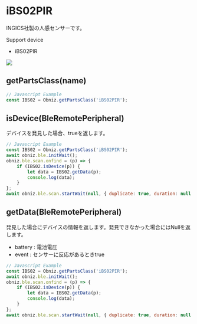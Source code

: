 # iBS02PIR

INGICS社製の人感センサーです。

Support device

- iBS02PIR

![](image.jpg)


## getPartsClass(name)

```javascript
// Javascript Example
const IBS02 = Obniz.getPartsClass('iBS02PIR');
```

## isDevice(BleRemotePeripheral)

デバイスを発見した場合、trueを返します。

```javascript
// Javascript Example
const IBS02 = Obniz.getPartsClass('iBS02PIR');
await obniz.ble.initWait();
obniz.ble.scan.onfind = (p) => {
    if (IBS02.isDevice(p)) {
        let data = IBS02.getData(p);
        console.log(data);
    }
};
await obniz.ble.scan.startWait(null, { duplicate: true, duration: null });
```

## getData(BleRemotePeripheral)

発見した場合にデバイスの情報を返します。発見できなかった場合にはNullを返します。

- battery : 電池電圧
- event : センサーに反応があるときtrue

```javascript
// Javascript Example
const IBS02 = Obniz.getPartsClass('iBS02PIR');
await obniz.ble.initWait();
obniz.ble.scan.onfind = (p) => {
    if (IBS02.isDevice(p)) {
        let data = IBS02.getData(p);
        console.log(data);
    }
};
await obniz.ble.scan.startWait(null, { duplicate: true, duration: null });
```
